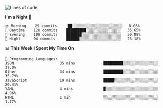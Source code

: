 <!--START_SECTION:waka-->
![Lines of code](https://img.shields.io/badge/From%20Hello%20World%20I%27ve%20Written-145502%20lines%20of%20code-blue)

**I'm a Night 🦉** 

```text
🌞 Morning    29 commits     ██░░░░░░░░░░░░░░░░░░░░░░░   8.08% 
🌆 Daytime    128 commits    █████████░░░░░░░░░░░░░░░░   35.65% 
🌃 Evening    108 commits    ███████░░░░░░░░░░░░░░░░░░   30.08% 
🌙 Night      94 commits     ██████░░░░░░░░░░░░░░░░░░░   26.18%

```


📊 **This Week I Spent My Time On** 

```text
💬 Programming Languages: 
JSON                     35 mins             █████████░░░░░░░░░░░░░░░░   37.0% 
Other                    34 mins             █████████░░░░░░░░░░░░░░░░   35.79% 
JavaScript               19 mins             █████░░░░░░░░░░░░░░░░░░░░   20.41% 
YAML                     4 mins              █░░░░░░░░░░░░░░░░░░░░░░░░   4.96% 
HTML                     1 min               ░░░░░░░░░░░░░░░░░░░░░░░░░   1.77%

```


<!--END_SECTION:waka-->
